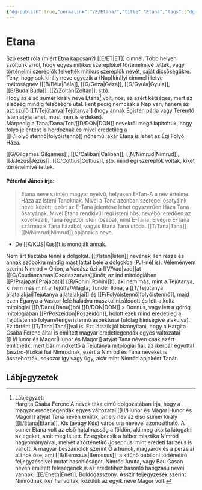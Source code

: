 ```yaml
---
{"dg-publish":true,"permalink":"/E/Etana/","title":"Etana","tags":["dg_uploaded"],"created":"2023-10-23T02:55","updated":"2023-10-23T02:55"}
---
```





# Etana

Szó esett róla (miért Etna kapcsán?) [[E/ET\|ET]] címnél. Több helyen szóltunk arról, hogy egyes mitikus szereplőket történelmivé tettek, vagy történelmi szereplők felvették mitikus szereplők nevét, saját dicsőségükre. Tény, hogy sok király neve egyezik a (Nap)királyi címmel illetve méltóságnév ([[B/Béla\|Béla]], [[G/Géza\|Géza]], [[G/Gyula\|Gyula]], [[B/Buda\|Buda]], [[Z/Zoltán\|Zoltán]], stb).  
Hogy az első sumér király neve Etana[^1] volt, nos, ez azért kétséges, mert az elsőség mindig felsőségre utal. Fent pedig nemcsak a Nap van, hanem az azt szülő [[T/Tejútanya\|Tejútanya]] (hogy annak Égisten párja vagy Teremtő Isten atyja lehet, most nem is érdekes).  
Márpedig a Tana/Dana/Ton/[[D/DON\|DON]] nevekről megállapítottuk, hogy folyó jelentést is hordoznak és mivel eredetileg a [[F/Folyóistennő\|folyóistennő]] nőnemű, akár Etana is lehet az Égi Folyó Háza.  

[[G/Gilgames\|Gilgames]], [[C/Caliban\|Caliban]], [[N/Nimrud\|Nimrud]], [[J/Jézus\|Jézus]], [[C/Cottius\|Cottius]], stb. mind égi szereplők voltak, kiket történelmivé tettek.  

#### Péterfai János írja:

> Etana neve szintén magyar nyelvű, helyesen E-Tan-A a név értelme. Háza az Isteni Tanoknak. Mivel a Tana azonban szerepel ősatyáink nevei között, ezért az E-Tana jelentése lehet egyszerűen Háza Tana ősatyának. Mivel Etana rendkívül régi isteni hős, nevéből eredően az következik, Tana régebbi isten (ősapa), mint E-Tana. Elvégre E-Tana származik Tana házából, vagyis Etana Tana utóda. [[T/Tana\|Tana]] [[N/Nimrud\|Nimrud]] apjának a neve.  
- De [[K/KUS\|Kus]]t is mondják annak.  

Nem árt tisztába tenni a dolgokat. [[I/Isten\|Isten]] nevének Ten része és annak szóbokra mindig mást láttat bele a dolgokba (PJI-nél is). Véleményem szerint Nimrod = Orion, a Vadász űzi a [[V/Vad\|vad]]at ([[C/Csudaszarvas\|Csodaszarvas]]ünőt; az ind mitológiában [[P/Prajapati\|Prajapati]] [[R/Rohini\|Rohini]]t), aki nem más, mint a Tejútanya, ki nem más mint a Tejútfa/Világfa, Tündér Ilona, a [[T/Tejútanya állatalakjai\|Tejútanya állatalakjai]] és [[F/Folyóistennő\|folyóistennő]], majd ezen Éganya a Vaskor felé haladva maszkulinizálódott és lett a kelta mitológiai [[D/Danu\|Danu]]ból [[D/DON\|DON]] > Donnus, vagy lett a görög mitológiában [[P/Poszeidón\|Poszeidón]], holott ezek mind eredetileg a Tejútistennő folyam/tengeristennő aspektusai (utólag hímségivé alakulva). Ez történt [[T/Tana\|Taná]]val is. Ezt látszik jól bizonyítani, hogy a Hargita Csaba Ferenc által is említett magyar eredetlegendák egyes változatai [[H/Hunor és Magor\|Hunor és Magor]] atyját Tana néven csak azért említhetik, mert bár mindkettő a Tejútanya mitológiai fiai, az ikerpár egyúttal (asztro-)fizikai fiai Nimrodnak, ezért a Nimród és Tana neveket is összehozták, sokszor így vagy úgy, akár mint Nimród apjaként Tanát.  

## Lábjegyzetek

[^1]: Lábjegyzet:  
Hargita Csaba Ferenc A nevek titka című dolgozatában írja, hogy a magyar eredetlegendák egyes változatai [[H/Hunor és Magor\|Hunor és Magor]] atyját Tana néven említik, amely név az első sumer király [[E/Etana\|Etana]], Kis (avagy Kús) város ura nevével azonosítható. A sumer Etana volt az első hatalmasság a földön, aki meg akarta látogatni az egeket, amit meg is tett. Ez egybeesik a héber misztika Nimród hagyományaival, melyet a történetíró Josephus, mint eredeti farizeus is vallott. A magyar beszámolók szerint Ő a hunok, magyarok és a perzsiai alánok őse, ami [[B/Berossus\|Berossus]], a kitűnő babiloni történetíró feljegyzéseivel mutat hasonlóságot. Nimród Anuta, vagy Bau Gasan néven említett feleségének is az eredetihez hasonló hangzású nevei vannak, [[E/Eneth\|Enét]], Boldogasszony. Asszír feljegyzések szerint Nimródnak iker fiai voltak, közülük az egyik neve Magor volt.  